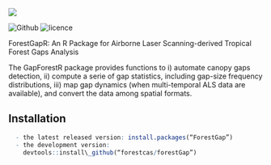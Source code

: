 ![](https://raw.githubusercontent.com/carlos-alberto-silva/ForestGapR/readme/fig_1.png)<br/>

![Github](https://img.shields.io/badge/Github-0.0.1-green.svg) ![licence](https://img.shields.io/badge/Licence-GPL--3-blue.svg) 

ForestGapR: An R Package for Airborne Laser Scanning-derived Tropical Forest Gaps Analysis 

The GapForestR package provides functions to i) automate canopy gaps detection, ii) compute  a serie of gap statistics, including gap-size frequency distributions, iii) map gap dynamics (when multi-temporal ALS data are available), and convert the data among spatial formats.

## Installation
```r
  - the latest released version: install.packages(“ForestGap”)
  - the development version:
    devtools::install\_github(“forestcas/forestGap”)
```    
